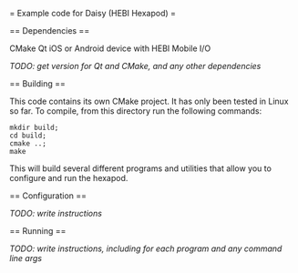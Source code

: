 = Example code for Daisy (HEBI Hexapod) =

== Dependencies ==

CMake
Qt
iOS or Android device with HEBI Mobile I/O

*TODO: get version for Qt and CMake, and any other dependencies*

== Building ==

This code contains its own CMake project.  It has only been tested in Linux so
far. To compile, from this directory run the following commands:

```
mkdir build;
cd build;
cmake ..;
make
```

This will build several different programs and utilities that allow you to
configure and run the hexapod.

== Configuration ==

*TODO: write instructions*

== Running ==

*TODO: write instructions, including for each program and any command line args*
